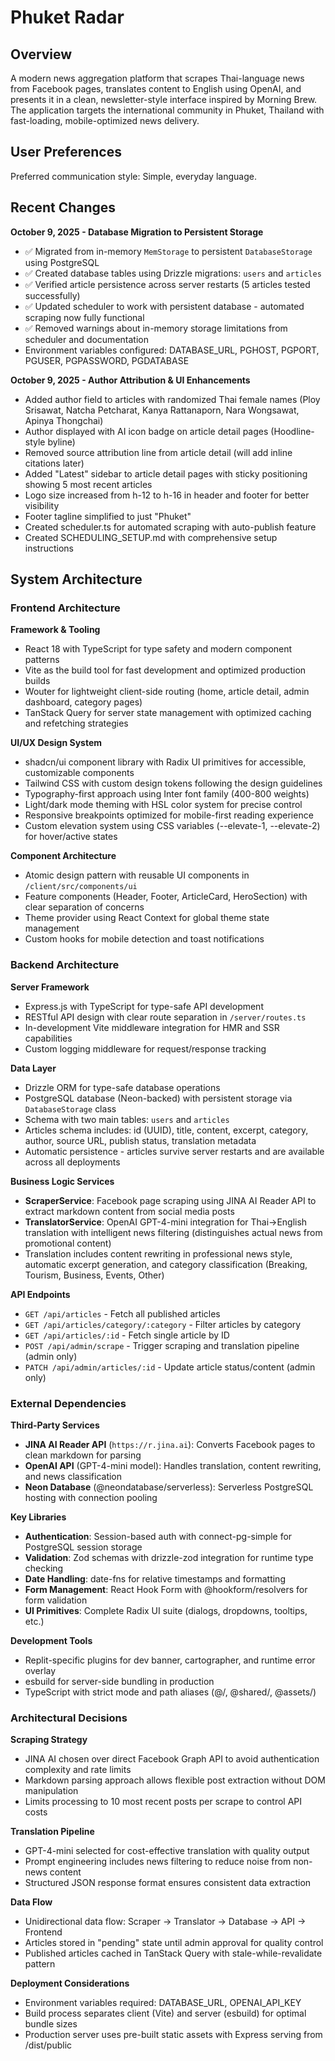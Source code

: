 # Phuket Radar

## Overview

A modern news aggregation platform that scrapes Thai-language news from Facebook pages, translates content to English using OpenAI, and presents it in a clean, newsletter-style interface inspired by Morning Brew. The application targets the international community in Phuket, Thailand with fast-loading, mobile-optimized news delivery.

## User Preferences

Preferred communication style: Simple, everyday language.

## Recent Changes

**October 9, 2025 - Database Migration to Persistent Storage**
- ✅ Migrated from in-memory `MemStorage` to persistent `DatabaseStorage` using PostgreSQL
- ✅ Created database tables using Drizzle migrations: `users` and `articles`
- ✅ Verified article persistence across server restarts (5 articles tested successfully)
- ✅ Updated scheduler to work with persistent database - automated scraping now fully functional
- ✅ Removed warnings about in-memory storage limitations from scheduler and documentation
- Environment variables configured: DATABASE_URL, PGHOST, PGPORT, PGUSER, PGPASSWORD, PGDATABASE

**October 9, 2025 - Author Attribution & UI Enhancements**
- Added author field to articles with randomized Thai female names (Ploy Srisawat, Natcha Petcharat, Kanya Rattanaporn, Nara Wongsawat, Apinya Thongchai)
- Author displayed with AI icon badge on article detail pages (Hoodline-style byline)
- Removed source attribution line from article detail (will add inline citations later)
- Added "Latest" sidebar to article detail pages with sticky positioning showing 5 most recent articles
- Logo size increased from h-12 to h-16 in header and footer for better visibility
- Footer tagline simplified to just "Phuket"
- Created scheduler.ts for automated scraping with auto-publish feature
- Created SCHEDULING_SETUP.md with comprehensive setup instructions

## System Architecture

### Frontend Architecture

**Framework & Tooling**
- React 18 with TypeScript for type safety and modern component patterns
- Vite as the build tool for fast development and optimized production builds
- Wouter for lightweight client-side routing (home, article detail, admin dashboard, category pages)
- TanStack Query for server state management with optimized caching and refetching strategies

**UI/UX Design System**
- shadcn/ui component library with Radix UI primitives for accessible, customizable components
- Tailwind CSS with custom design tokens following the design guidelines
- Typography-first approach using Inter font family (400-800 weights)
- Light/dark mode theming with HSL color system for precise control
- Responsive breakpoints optimized for mobile-first reading experience
- Custom elevation system using CSS variables (--elevate-1, --elevate-2) for hover/active states

**Component Architecture**
- Atomic design pattern with reusable UI components in `/client/src/components/ui`
- Feature components (Header, Footer, ArticleCard, HeroSection) with clear separation of concerns
- Theme provider using React Context for global theme state management
- Custom hooks for mobile detection and toast notifications

### Backend Architecture

**Server Framework**
- Express.js with TypeScript for type-safe API development
- RESTful API design with clear route separation in `/server/routes.ts`
- In-development Vite middleware integration for HMR and SSR capabilities
- Custom logging middleware for request/response tracking

**Data Layer**
- Drizzle ORM for type-safe database operations
- PostgreSQL database (Neon-backed) with persistent storage via `DatabaseStorage` class
- Schema with two main tables: `users` and `articles`
- Articles schema includes: id (UUID), title, content, excerpt, category, author, source URL, publish status, translation metadata
- Automatic persistence - articles survive server restarts and are available across all deployments

**Business Logic Services**
- **ScraperService**: Facebook page scraping using JINA AI Reader API to extract markdown content from social media posts
- **TranslatorService**: OpenAI GPT-4-mini integration for Thai→English translation with intelligent news filtering (distinguishes actual news from promotional content)
- Translation includes content rewriting in professional news style, automatic excerpt generation, and category classification (Breaking, Tourism, Business, Events, Other)

**API Endpoints**
- `GET /api/articles` - Fetch all published articles
- `GET /api/articles/category/:category` - Filter articles by category
- `GET /api/articles/:id` - Fetch single article by ID
- `POST /api/admin/scrape` - Trigger scraping and translation pipeline (admin only)
- `PATCH /api/admin/articles/:id` - Update article status/content (admin only)

### External Dependencies

**Third-Party Services**
- **JINA AI Reader API** (`https://r.jina.ai`): Converts Facebook pages to clean markdown for parsing
- **OpenAI API** (GPT-4-mini model): Handles translation, content rewriting, and news classification
- **Neon Database** (@neondatabase/serverless): Serverless PostgreSQL hosting with connection pooling

**Key Libraries**
- **Authentication**: Session-based auth with connect-pg-simple for PostgreSQL session storage
- **Validation**: Zod schemas with drizzle-zod integration for runtime type checking
- **Date Handling**: date-fns for relative timestamps and formatting
- **Form Management**: React Hook Form with @hookform/resolvers for form validation
- **UI Primitives**: Complete Radix UI suite (dialogs, dropdowns, tooltips, etc.)

**Development Tools**
- Replit-specific plugins for dev banner, cartographer, and runtime error overlay
- esbuild for server-side bundling in production
- TypeScript with strict mode and path aliases (@/, @shared/, @assets/)

### Architectural Decisions

**Scraping Strategy**
- JINA AI chosen over direct Facebook Graph API to avoid authentication complexity and rate limits
- Markdown parsing approach allows flexible post extraction without DOM manipulation
- Limits processing to 10 most recent posts per scrape to control API costs

**Translation Pipeline**
- GPT-4-mini selected for cost-effective translation with quality output
- Prompt engineering includes news filtering to reduce noise from non-news content
- Structured JSON response format ensures consistent data extraction

**Data Flow**
- Unidirectional data flow: Scraper → Translator → Database → API → Frontend
- Articles stored in "pending" state until admin approval for quality control
- Published articles cached in TanStack Query with stale-while-revalidate pattern

**Deployment Considerations**
- Environment variables required: DATABASE_URL, OPENAI_API_KEY
- Build process separates client (Vite) and server (esbuild) for optimal bundle sizes
- Production server uses pre-built static assets with Express serving from /dist/public